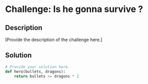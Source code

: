 # Challenge: Is he gonna survive ?

## Description

[Provide the description of the challenge here.]

## Solution

```python
# Provide your solution here.
def hero(bullets, dragons):
    return bullets >= dragons * 2
